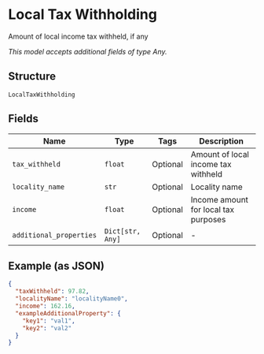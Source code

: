 
# Local Tax Withholding

Amount of local income tax withheld, if any

*This model accepts additional fields of type Any.*

## Structure

`LocalTaxWithholding`

## Fields

| Name | Type | Tags | Description |
|  --- | --- | --- | --- |
| `tax_withheld` | `float` | Optional | Amount of local income tax withheld |
| `locality_name` | `str` | Optional | Locality name |
| `income` | `float` | Optional | Income amount for local tax purposes |
| `additional_properties` | `Dict[str, Any]` | Optional | - |

## Example (as JSON)

```json
{
  "taxWithheld": 97.82,
  "localityName": "localityName0",
  "income": 162.16,
  "exampleAdditionalProperty": {
    "key1": "val1",
    "key2": "val2"
  }
}
```

